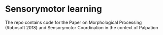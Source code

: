 # Sensorymotor learning  #

The repo contains code for the Paper on Morphological Processing (Robosoft 2018) and Sensorymotor Coordination in the context of Palpation
